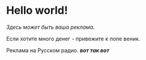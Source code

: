 # Hello world!
*Здесь может быть ваша рекламa.*

Если хотите много денег - привежите к попе веник.


Реклама на Русском радио.
**_вот так вот_**